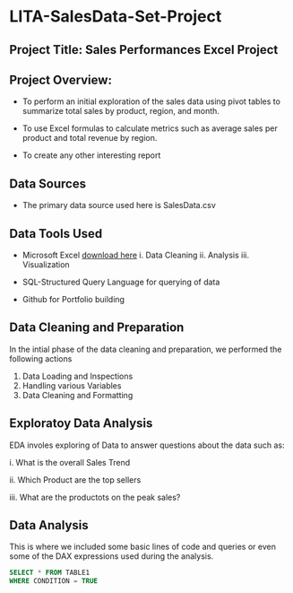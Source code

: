 # LITA-SalesData-Set-Project

## Project Title: Sales Performances Excel Project

## Project Overview:
- To perform an initial exploration of the sales data using pivot tables to summarize total sales by product, region, and month.

- To use Excel formulas to calculate metrics such as average sales per product and total revenue by region.

- To create any other interesting report

## Data Sources

- The primary data source used here is SalesData.csv

## Data Tools Used
- Microsoft Excel [download here](http://www.microsoft.com) 
  i. Data Cleaning
 ii. Analysis 
iii. Visualization

- SQL-Structured Query Language for querying of data

- Github for Portfolio building
  
## Data Cleaning and Preparation
In the intial phase of the data cleaning and preparation, we performed the following actions
  1. Data Loading and Inspections
  2. Handling various Variables
  3. Data Cleaning and Formatting
     
## Exploratoy Data Analysis
EDA involes exploring of Data to answer questions about the data such as:

i. What is the overall Sales Trend

ii. Which Product are the top sellers

iii. What are the productots on the peak sales?

## Data Analysis
This is where we included some basic lines of code and queries or even some of the DAX  expressions used during the analysis.

```SQL
SELECT * FROM TABLE1
WHERE CONDITION = TRUE
```
